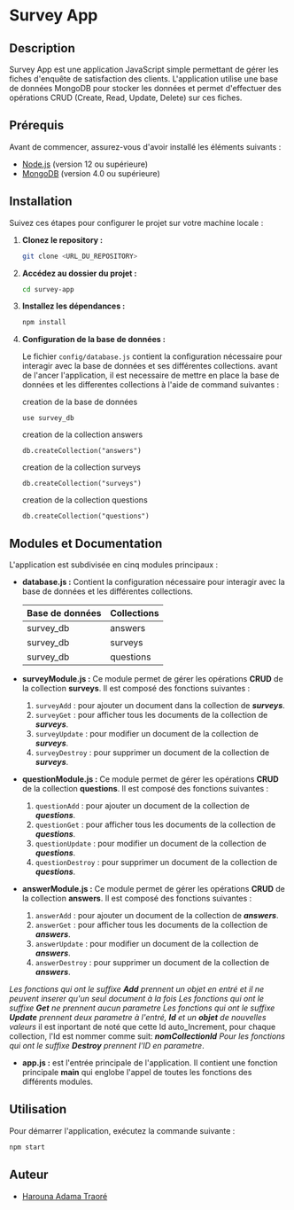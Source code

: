 
# Survey App

## Description

Survey App est une application JavaScript simple permettant de gérer les fiches d'enquête de satisfaction des clients. L'application utilise une base de données MongoDB pour stocker les données et permet d'effectuer des opérations CRUD (Create, Read, Update, Delete) sur ces fiches.

## Prérequis

Avant de commencer, assurez-vous d'avoir installé les éléments suivants :

- [Node.js](https://nodejs.org/) (version 12 ou supérieure)
- [MongoDB](https://www.mongodb.com/try/download/community) (version 4.0 ou supérieure)

## Installation

Suivez ces étapes pour configurer le projet sur votre machine locale :

1. **Clonez le repository :**

    ```bash
    git clone <URL_DU_REPOSITORY>
    ```

2. **Accédez au dossier du projet :**

    ```bash
    cd survey-app
    ```

3. **Installez les dépendances :**

    ```bash
    npm install
    ```

4. **Configuration de la base de données :**

    Le fichier `config/database.js` contient la configuration nécessaire pour interagir avec la base de données et ses différentes collections.
    avant de l'ancer l'application, il est necessaire de mettre en place la base de données et les differentes collections à l'aide de command suivantes :

    creation de la base de données
     ```mongoDB
    use survey_db
    ```
    creation de la collection answers
    ```mongoDB
    db.createCollection("answers")
    ```
   creation de la collection surveys
    ```mongoDB
    db.createCollection("surveys")
    ```
    creation de la collection questions
    ```mongoDB
    db.createCollection("questions")
    ```

## Modules et Documentation

L'application est subdivisée en cinq modules principaux :

- **database.js :** Contient la configuration nécessaire pour interagir avec la base de données et les différentes collections.

  | **Base de données** | **Collections** |
  |---------------------|-----------------|
  |     survey_db       |     answers     |
  |     survey_db       |     surveys     |
  |     survey_db       |     questions   |

- **surveyModule.js :** Ce module permet de gérer les opérations **CRUD** de la collection **surveys**. Il est composé des fonctions suivantes :
  
  1. `surveyAdd` : pour ajouter un document dans la collection de ***surveys***.
  2. `surveyGet` : pour afficher tous les documents de la collection de ***surveys***.
  3. `surveyUpdate` : pour modifier un document de la collection de ***surveys***.
  4. `surveyDestroy` : pour supprimer un document de la collection de ***surveys***.

- **questionModule.js :** Ce module permet de gérer les opérations **CRUD** de la collection **questions**. Il est composé des fonctions suivantes :

  1. `questionAdd` : pour ajouter un document de la collection de ***questions***.
  2. `questionGet` : pour afficher tous les documents de la collection de ***questions***.
  3. `questionUpdate` : pour modifier un document de la collection de ***questions***.
  4. `questionDestroy` : pour supprimer un document de la collection de ***questions***.

- **answerModule.js :** Ce module permet de gérer les opérations **CRUD** de la collection **answers**. Il est composé des fonctions suivantes :

  1. `answerAdd` : pour ajouter un document de la collection de ***answers***.
  2. `answerGet` : pour afficher tous les documents de la collection de ***answers***.
  3. `answerUpdate` : pour modifier un document de la collection de ***answers***.
  4. `answerDestroy` : pour supprimer un document de la collection de ***answers***.

*Les fonctions qui ont le suffixe ***Add*** prennent un objet en entré et il ne peuvent inserer qu'un seul document à la fois*
*Les fonctions qui ont le suffixe  ***Get*** ne prennent aucun parametre*
*Les fonctions qui ont le suffixe ***Update*** prennent deux parametre à l'entré, ***Id*** et un ***objet*** de nouvelles valeurs*
il est inportant de noté que cette Id auto_Increment, pour chaque collection, l'Id est nommer comme suit: ***nomCollectionId***
*Pour les fonctions qui ont le suffixe ***Destroy*** prennent l'ID en parametre*.


- **app.js :** est l'entrée principale de l'application. Il contient une fonction principale **main** qui englobe l'appel de toutes les fonctions des différents modules.

## Utilisation

Pour démarrer l'application, exécutez la commande suivante :

```bash
npm start
```

## Auteur 

- [Harouna Adama Traoré](https://github.com/HarounaTraore/abc-survey-app.git)
